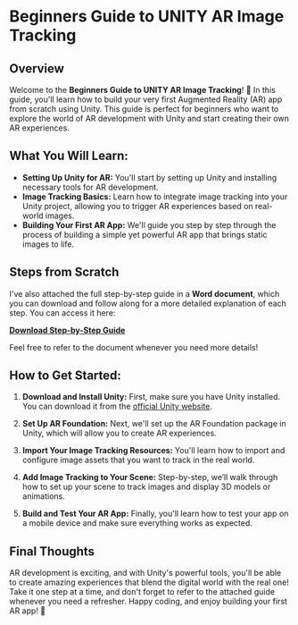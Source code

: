 # Beginners Guide to UNITY AR Image Tracking

## Overview
Welcome to the **Beginners Guide to UNITY AR Image Tracking**! 🎉 In this guide, you'll learn how to build your very first Augmented Reality (AR) app from scratch using Unity. This guide is perfect for beginners who want to explore the world of AR development with Unity and start creating their own AR experiences.

## What You Will Learn:
- **Setting Up Unity for AR:** You'll start by setting up Unity and installing necessary tools for AR development.
- **Image Tracking Basics:** Learn how to integrate image tracking into your Unity project, allowing you to trigger AR experiences based on real-world images.
- **Building Your First AR App:** We'll guide you step by step through the process of building a simple yet powerful AR app that brings static images to life.

## Steps from Scratch
I've also attached the full step-by-step guide in a **Word document**, which you can download and follow along for a more detailed explanation of each step. You can access it here:

**[Download Step-by-Step Guide](https://1sfu-my.sharepoint.com/:w:/r/personal/sja173_sfu_ca/Documents/Work%20StudyShivang%20Jain.docx?d=w7c194cae141e4f108f651930bc2d4f76&csf=1&web=1&e=iolCo8)**

Feel free to refer to the document whenever you need more details!

## How to Get Started:

1. **Download and Install Unity:**
   First, make sure you have Unity installed. You can download it from the [official Unity website](https://unity.com/).

2. **Set Up AR Foundation:**
   Next, we'll set up the AR Foundation package in Unity, which will allow you to create AR experiences.

3. **Import Your Image Tracking Resources:**
   You'll learn how to import and configure image assets that you want to track in the real world.

4. **Add Image Tracking to Your Scene:**
   Step-by-step, we’ll walk through how to set up your scene to track images and display 3D models or animations.

5. **Build and Test Your AR App:**
   Finally, you'll learn how to test your app on a mobile device and make sure everything works as expected.

## Final Thoughts
AR development is exciting, and with Unity's powerful tools, you'll be able to create amazing experiences that blend the digital world with the real one! Take it one step at a time, and don't forget to refer to the attached guide whenever you need a refresher. Happy coding, and enjoy building your first AR app! 🚀
